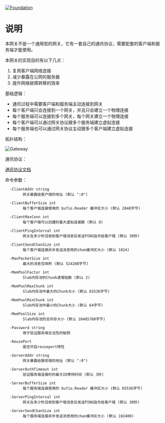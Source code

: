 [![Foundation](https://img.shields.io/badge/Golang-Foundation-green.svg)](http://golangfoundation.org)

说明
====

本网关不是一个通用型的网关，它有一套自己的通讯协议，需要配套的客户端和服务端才能使用。

本网关的实现目的有以下几点：

1. 复用客户端网络连接
2. 减少暴露在公网的服务器
3. 提升网络故障转移的效率

基础逻辑：

+ 通讯过程中需要客户端和服务端主动连接到网关
+ 每个客户端只会连接到一个网关，并且只会建立一个物理连接
+ 每个服务端可以连接到多个网关，每个网关建立一个物理连接
+ 每个客户端可以通过网关协议跟多个服务端建立虚拟连接
+ 每个服务端也可以通过网关协议主动跟多个客户端建立虚拟连接

拓扑结构：

![Gateway](https://raw.githubusercontent.com/fastgo/gateway/master/README.png)

通讯协议：

[通讯协议文档](https://raw.githubusercontent.com/fastgo/gateway/master/gateway/README.md)

命令参数：

```
  -ClientAddr string
    	网关暴露给客户端的地址 (默认 ":0")

  -ClientBufferSize int
    	每个客户端连接使用的 bufio.Reader 缓冲区大小 (默认 2048字节)

  -ClientMaxConn int
    	每个客户端可以创建的最大虚拟连接数 (默认 8)

  -ClientPingInterval int
    	网关在多少秒没收到客户端消息后发送PING指令给客户端 (默认 30秒)

  -ClientSendChanSize int
    	每个客户端连接异步发送消息用的chan缓冲区大小 (默认 1024)

  -MaxPacketSize int
    	最大的消息包体积 (默认 524288字节)

  -MemPoolFactor int
    	Slab内存池的Chunk递增指数 (默认 2)

  -MemPoolMaxChunk int
    	Slab内存池中最大的Chunk大小 (默认 65536字节)

  -MemPoolMinChunk int
    	Slab内存池中最小的Chunk大小 (默认 64字节)

  -MemPoolSize int
    	Slab内存池的总内存大小 (默认 10485760字节)

  -Password string
    	用于验证服务端合法性的秘钥

  -ReusePort
    	是否开启reuseport特性

  -ServerAddr string
    	网关暴露给服务端的地址 (默认 ":0")

  -ServerAuthTimeout int
    	验证服务端连接时的最大IO等待时间 (默认 3秒)

  -ServerBufferSize int
    	每个服务端连接使用的 bufio.Reader 缓冲区大小 (默认 65536字节)

  -ServerPingInterval int
    	网关在多少秒没收到客户端消息后发送PING指令给客户端 (默认 30秒)

  -ServerSendChanSize int
    	每个服务端连接异步发送消息用的chan缓冲区大小 (默认 102400)
```